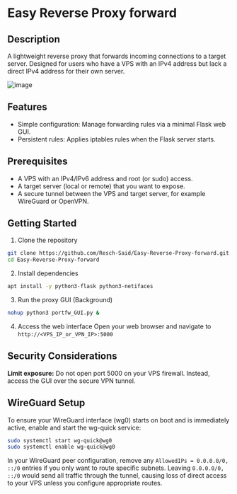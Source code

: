# Easy Reverse Proxy forward

## Description
A lightweight reverse proxy that forwards incoming connections to a target server. Designed for users who have a VPS with an IPv4 address but lack a direct IPv4 address for their own server.

![image](https://github.com/user-attachments/assets/d204502a-1ab1-4178-a9cf-2550b55fb520)

## Features
- Simple configuration: Manage forwarding rules via a minimal Flask web GUI.
- Persistent rules: Applies iptables rules when the Flask server starts.

## Prerequisites
- A VPS with an IPv4/IPv6 address and root (or sudo) access.
- A target server (local or remote) that you want to expose.
- A secure tunnel between the VPS and target server, for example WireGuard or OpenVPN.

## Getting Started
1. Clone the repository
```bash
git clone https://github.com/Resch-Said/Easy-Reverse-Proxy-forward.git
cd Easy-Reverse-Proxy-forward
```

2. Install dependencies
```bash
apt install -y python3-flask python3-netifaces
```

3. Run the proxy GUI (Background)
```bash
nohup python3 portfw_GUI.py &
```

4. Access the web interface
   Open your web browser and navigate to `http://<VPS_IP_or_VPN_IP>:5000`

## Security Considerations
**Limit exposure:** Do not open port 5000 on your VPS firewall. Instead, access the GUI over the secure VPN tunnel.

## WireGuard Setup
To ensure your WireGuard interface (wg0) starts on boot and is immediately active, enable and start the wg-quick service:
```bash
sudo systemctl start wg-quick@wg0
sudo systemctl enable wg-quick@wg0
```

In your WireGuard peer configuration, remove any `AllowedIPs = 0.0.0.0/0, ::/0` entries if you only want to route specific subnets. Leaving `0.0.0.0/0, ::/0` would send all traffic through the tunnel, causing loss of direct access to your VPS unless you configure appropriate routes.
